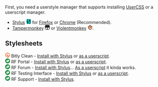 First, you need a userstyle manager that supports installing [UserCSS](https://github.com/openstyles/stylus/wiki/UserCSS) or a userscript manager.

* [Stylus](https://github.com/openstyles/stylus) ![Stylus](/images/stylus.png) for [Firefox](https://addons.mozilla.org/en-US/firefox/addon/styl-us/) or [Chrome](https://chrome.google.com/webstore/detail/stylus/clngdbkpkpeebahjckkjfobafhncgmne) (Recommended).
* [Tampermonkey](https://www.tampermonkey.net/) ![Tampermonkey](/images/tampermonkey.png) or [Violentmonkey](https://violentmonkey.github.io/) ![Violentmonkey](/images/violentmonkey.png).

## Stylesheets

![Bitly](/images/bitly.png) Bitly Clean - [Install with Stylus](https://raw.githubusercontent.com/Rnksts/UserCSS/master/bitly.user.css) or [as a userscript](https://raw.githubusercontent.com/Rnksts/UserCSS/master/bitly.user.js).<br>
![RF](/images/rf.png) RF Portal - [Install with Stylus](https://raw.githubusercontent.com/Rnksts/UserCSS/master/rfportal.user.css) or [as a userscript](https://raw.githubusercontent.com/Rnksts/UserCSS/master/rfportal.user.js).<br>
![RF](/images/rf.png) RF Forum - [Install with Stylus](https://raw.githubusercontent.com/Rnksts/UserCSS/master/rfforum.user.css)... [As a userscript](https://raw.githubusercontent.com/Rnksts/UserCSS/master/rfforum.user.js) it kinda works.<br>
![RF](/images/rf.png) RF Testing Interface - [Install with Stylus](https://raw.githubusercontent.com/Rnksts/UserCSS/master/rftest.user.css) or [as a userscript](https://raw.githubusercontent.com/Rnksts/UserCSS/master/rftest.user.js).<br>
![RF](/images/rf.png) RF Support - [Install with Stylus](https://raw.githubusercontent.com/Rnksts/UserCSS/master/rfsupport.user.css).

